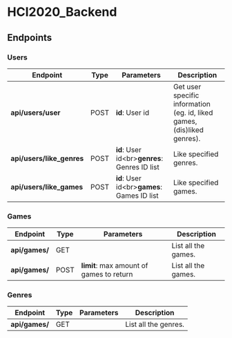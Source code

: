 # HCI2020_Backend

## Endpoints

### Users

| Endpoint                  | Type | Parameters                                     | Description                                                             |
| ------------------------- | ---- | ---------------------------------------------- | ----------------------------------------------------------------------- |
| **api/users/user**        | POST | **id**: User id                                | Get user specific information (eg. id, liked games, (dis)liked genres). |
| **api/users/like_genres** | POST | **id**: User id<br\>**genres**: Genres ID list | Like specified genres.                                                  |
| **api/users/like_games**  | POST | **id**: User id<br\>**games**: Games ID list   | Like specified games.                                                   |

### Games

| Endpoint       | Type | Parameters                               | Description         |
| -------------- | ---- | ---------------------------------------- | ------------------- |
| **api/games/** | GET  |                                          | List all the games. |
| **api/games/** | POST | **limit**: max amount of games to return | List all the games. |

### Genres

| Endpoint       | Type | Parameters | Description          |
| -------------- | ---- | ---------- | -------------------- |
| **api/games/** | GET  |            | List all the genres. |
